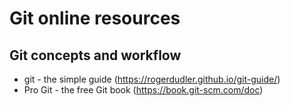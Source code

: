# Git online resources 

## Git concepts and workflow 
* git - the simple guide (https://rogerdudler.github.io/git-guide/)
* Pro Git - the free Git book (https://book.git-scm.com/doc)
